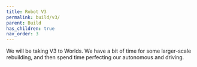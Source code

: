 ```yaml
---
title: Robot V3
permalink: build/v3/
parent: Build
has_children: true
nav_order: 3
---
```


We will be taking V3 to Worlds. We have a bit of time for some larger-scale
rebuilding, and then spend time perfecting our autonomous and driving.
